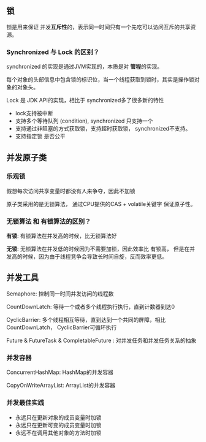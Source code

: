 ##  锁

锁是用来保证 并发**互斥性**的，表示同一时间只有一个先吃可以访问互斥的共享资源。



### Synchronized 与 Lock 的区别？

synchronized 的实现是通过JVM实现的，本质是对 **管程**的实现。

每个对象的头部信息中包含锁的标识位，当一个线程获取到锁时，其实是操作锁对象的对象头。



Lock 是 JDK API的实现，相比于 synchronized多了很多新的特性

- lock支持被中断
- 支持多个等待队列 (condition),  synchronized 只支持一个
- 支持通过非阻塞的方式获取锁，支持超时获取锁， synchronized不支持。
- 支持指定锁  是否公平



## 并发原子类

### 乐观锁

假想每次访问共享变量时都没有人来争夺，因此不加锁

原子类采用的是无锁算法， 通过CPU提供的CAS + volatile关键字 保证原子性。



### 无锁算法 和 有锁算法的区别？

**有锁**:  有锁算法在并发高的时候，比无锁算法好

**无锁**:  无锁算法在并发低的时候因为不需要加锁，因此效率比 有锁高， 但是在并发高的时候，因为由于线程竞争会导致长时间自旋，反而效率更低。



## 并发工具

Semaphore: 控制同一时间并发访问的线程数

CountDownLatch: 等待一个或者多个线程执行执行，直到计数器到达0

CyclicBarrier: 多个线程相互等待，直到达到一个共同的屏障，相比CountDownLatch， CyclicBarrier可循环执行

Future & FutureTask & CompletableFuture : 对并发任务和并发任务关系的抽象



### 并发容器

ConcurrentHashMap: HashMap的并发容器

CopyOnWriteArrayList: ArrayList的并发容器



### 并发最佳实践

- 永远只在更新对象的成员变量时加锁
- 永远只在更新可变的成员变量时加锁
- 永远不在调用其他对象的方法时加锁





